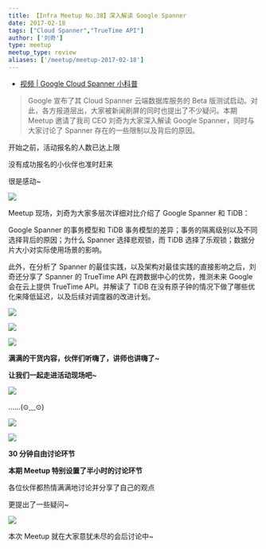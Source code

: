 ```yaml
---
title: 【Infra Meetup No.38】深入解读 Google Spanner
date: 2017-02-18
tags: ["Cloud Spanner","TrueTime API"]
author: ['刘奇']
type: meetup
meetup_type: review
aliases: ['/meetup/meetup-2017-02-18']
---
```


- [视频 | Google Cloud Spanner 小科普](https://v.qq.com/txp/iframe/player.html?origin=https%3A%2F%2Fmp.weixin.qq.com&amp;vid=i0376xqota3&amp;autoplay=false&amp;full=true&amp;show1080p=false&amp;isDebugIframe=false)

>Google 宣布了其 Cloud Spanner 云端数据库服务的 Beta 版测试启动。对此，各方报道层出，大家被新闻刷屏的同时也提出了不少疑问。本期 Meetup 邀请了我司 CEO 刘奇为大家深入解读 Google Spanner，同时与大家讨论了 Spanner 存在的一些限制以及背后的原因。

开始之前，活动报名的人数已达上限

没有成功报名的小伙伴也准时赶来

很是感动~

![](https://upload-images.jianshu.io/upload_images/542677-bc2a90d98e5076e8?imageMogr2/auto-orient/strip%7CimageView2/2/w/1240)

Meetup 现场，刘奇为大家多层次详细对比介绍了 Google Spanner 和 TiDB：

Google Spanner 的事务模型和 TiDB 事务模型的差异；事务的隔离级别以及不同选择背后的原因；为什么 Spanner 选择悲观锁，而 TiDB 选择了乐观锁；数据分片大小对实际使用场景的影响。

此外，在分析了 Spanner 的最佳实践，以及架构对最佳实践的直接影响之后，刘奇还分享了 Spanner 的 TrueTime API 在跨数据中心的优势，推测未来 Google 会在云上提供 TrueTime API。并解读了 TiDB 在没有原子钟的情况下做了哪些优化来降低延迟，以及后续对调度器的改进计划。

![](https://upload-images.jianshu.io/upload_images/542677-9c05a51d840399f0?imageMogr2/auto-orient/strip%7CimageView2/2/w/1240)

![](https://upload-images.jianshu.io/upload_images/542677-dcb51b1be277b127?imageMogr2/auto-orient/strip%7CimageView2/2/w/1240)

![](https://upload-images.jianshu.io/upload_images/542677-c5a5b3eedece5487?imageMogr2/auto-orient/strip%7CimageView2/2/w/1240)

**满满的干货内容，伙伴们听嗨了，讲师也讲嗨了~**

**让我们一起走进活动现场吧~**

![](https://upload-images.jianshu.io/upload_images/542677-c80d63356435c454?imageMogr2/auto-orient/strip%7CimageView2/2/w/1240)

……(⊙﹏⊙)

![](https://upload-images.jianshu.io/upload_images/542677-eb9bf42ddf587c22?imageMogr2/auto-orient/strip%7CimageView2/2/w/1240)

![](https://upload-images.jianshu.io/upload_images/542677-570135196e82ca08?imageMogr2/auto-orient/strip%7CimageView2/2/w/1240)

**30 分钟自由讨论环节**

**本期 Meetup 特别设置了半小时的讨论环节**

各位伙伴都热情满满地讨论并分享了自己的观点

更提出了一些疑问~

![](https://upload-images.jianshu.io/upload_images/542677-62ad0fba055b7032?imageMogr2/auto-orient/strip%7CimageView2/2/w/1240)

本次 Meetup 就在大家意犹未尽的会后讨论中~


